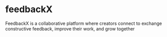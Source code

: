 # feedbackX
FeedbackX is a collaborative platform where creators connect to exchange constructive feedback, improve their work, and grow together
